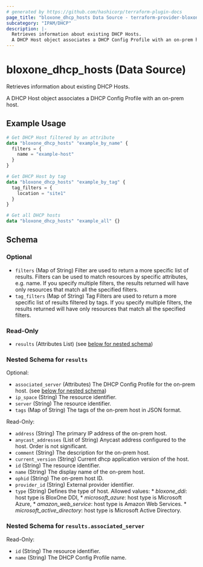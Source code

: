 ```yaml
---
# generated by https://github.com/hashicorp/terraform-plugin-docs
page_title: "bloxone_dhcp_hosts Data Source - terraform-provider-bloxone"
subcategory: "IPAM/DHCP"
description: |-
  Retrieves information about existing DHCP Hosts.
  A DHCP Host object associates a DHCP Config Profile with an on-prem host.
---
```


# bloxone_dhcp_hosts (Data Source)

Retrieves information about existing DHCP Hosts.

A DHCP Host object associates a DHCP Config Profile with an on-prem host.

## Example Usage

```terraform
# Get DHCP Host filtered by an attribute
data "bloxone_dhcp_hosts" "example_by_name" {
  filters = {
    name = "example-host"
  }
}

# Get DHCP Host by tag
data "bloxone_dhcp_hosts" "example_by_tag" {
  tag_filters = {
    location = "site1"
  }
}

# Get all DHCP hosts
data "bloxone_dhcp_hosts" "example_all" {}
```

<!-- schema generated by tfplugindocs -->
## Schema

### Optional

- `filters` (Map of String) Filter are used to return a more specific list of results. Filters can be used to match resources by specific attributes, e.g. name. If you specify multiple filters, the results returned will have only resources that match all the specified filters.
- `tag_filters` (Map of String) Tag Filters are used to return a more specific list of results filtered by tags. If you specify multiple filters, the results returned will have only resources that match all the specified filters.

### Read-Only

- `results` (Attributes List) (see [below for nested schema](#nestedatt--results))

<a id="nestedatt--results"></a>
### Nested Schema for `results`

Optional:

- `associated_server` (Attributes) The DHCP Config Profile for the on-prem host. (see [below for nested schema](#nestedatt--results--associated_server))
- `ip_space` (String) The resource identifier.
- `server` (String) The resource identifier.
- `tags` (Map of String) The tags of the on-prem host in JSON format.

Read-Only:

- `address` (String) The primary IP address of the on-prem host.
- `anycast_addresses` (List of String) Anycast address configured to the host. Order is not significant.
- `comment` (String) The description for the on-prem host.
- `current_version` (String) Current dhcp application version of the host.
- `id` (String) The resource identifier.
- `name` (String) The display name of the on-prem host.
- `ophid` (String) The on-prem host ID.
- `provider_id` (String) External provider identifier.
- `type` (String) Defines the type of host. Allowed values:  * _bloxone_ddi_: host type is BloxOne DDI,  * _microsoft_azure_: host type is Microsoft Azure,  * _amazon_web_service_: host type is Amazon Web Services.  * _microsoft_active_directory_: host type is Microsoft Active Directory.

<a id="nestedatt--results--associated_server"></a>
### Nested Schema for `results.associated_server`

Read-Only:

- `id` (String) The resource identifier.
- `name` (String) The DHCP Config Profile name.
